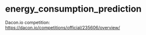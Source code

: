 # energy_consumption_prediction
Dacon.io competition: https://dacon.io/competitions/official/235606/overview/
